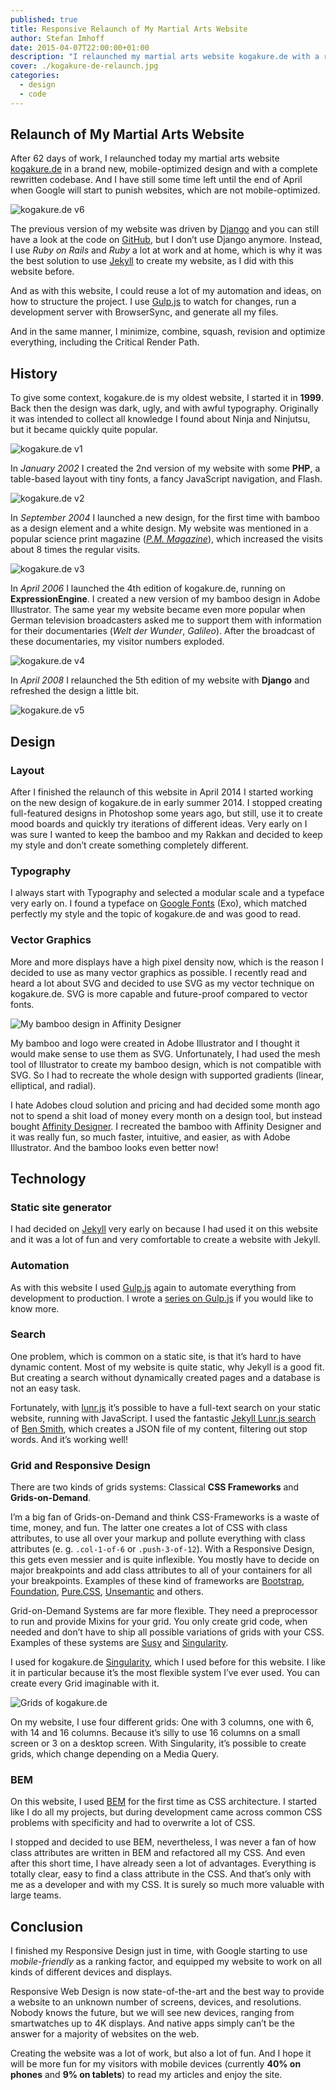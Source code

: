 ```yaml
---
published: true
title: Responsive Relaunch of My Martial Arts Website
author: Stefan Imhoff
date: 2015-04-07T22:00:00+01:00
description: "I relaunched my martial arts website kogakure.de with a responsive design. This article gives an overview on the process of creating my website: Design, Typography, Vector Graphics, Jekyll, Grids, Responsive Design and BEM."
cover: ./kogakure-de-relaunch.jpg
categories:
  - design
  - code
---
```


## Relaunch of My Martial Arts Website

After 62 days of work, I relaunched today my martial arts website [kogakure.de](https://www.kogakure.de/) in a brand new, mobile-optimized design and with a complete rewritten codebase. And I have still some time left until the end of April when Google will start to punish websites, which are not mobile-optimized.

![kogakure.de v6](kogakure-de-relaunch.jpg "kogakure.de v6")

The previous version of my website was driven by [Django](https://www.djangoproject.com/) and you can still have a look at the code on [GitHub](https://github.com/kogakure/django-kogakure.de), but I don’t use Django anymore. Instead, I use _Ruby on Rails_ and _Ruby_ a lot at work and at home, which is why it was the best solution to use [Jekyll](https://jekyllrb.com/) to create my website, as I did with this website before.

And as with this website, I could reuse a lot of my automation and ideas, on how to structure the project. I use [Gulp.js](https://gulpjs.com/) to watch for changes, run a development server with BrowserSync, and generate all my files.

And in the same manner, I minimize, combine, squash, revision and optimize everything, including the Critical Render Path.

## History

To give some context, kogakure.de is my oldest website, I started it in **1999**. Back then the design was dark, ugly, and with awful typography. Originally it was intended to collect all knowledge I found about Ninja and Ninjutsu, but it became quickly quite popular.

![kogakure.de v1](kogakure-de-v1.jpg "kogakure.de v1")

In _January 2002_ I created the 2nd version of my website with some **PHP**, a table-based layout with tiny fonts, a fancy JavaScript navigation, and Flash.

![kogakure.de v2](kogakure-de-v2.jpg "kogakure.de v2")

In _September 2004_ I launched a new design, for the first time with bamboo as a design element and a white design. My website was mentioned in a popular science print magazine (<cite>[P.M. Magazine](https://www.pm-magazin.de/)</cite>), which increased the visits about 8 times the regular visits.

![kogakure.de v3](kogakure-de-v3.jpg "kogakure.de v3")

In _April 2006_ I launched the 4th edition of kogakure.de, running on **ExpressionEngine**. I created a new version of my bamboo design in Adobe Illustrator. The same year my website became even more popular when German television broadcasters asked me to support them with information for their documentaries (<cite>Welt der Wunder</cite>, <cite>Galileo</cite>). After the broadcast of these documentaries, my visitor numbers exploded.

![kogakure.de v4](kogakure-de-v4.jpg "kogakure.de v4")

In _April 2008_ I relaunched the 5th edition of my website with **Django** and refreshed the design a little bit.

![kogakure.de v5](kogakure-de-v5.jpg "kogakure.de v5")

## Design

### Layout

After I finished the relaunch of this website in April 2014 I started working on the new design of kogakure.de in early summer 2014. I stopped creating full-featured designs in Photoshop some years ago, but still, use it to create mood boards and quickly try iterations of different ideas. Very early on I was sure I wanted to keep the bamboo and my Rakkan and decided to keep my style and don’t create something completely different.

### Typography

I always start with Typography and selected a modular scale and a typeface very early on. I found a typeface on [Google Fonts](https://fonts.google.com) (Exo), which matched perfectly my style and the topic of kogakure.de and was good to read.

### Vector Graphics

More and more displays have a high pixel density now, which is the reason I decided to use as many vector graphics as possible. I recently read and heard a lot about SVG and decided to use SVG as my vector technique on kogakure.de. SVG is more capable and future-proof compared to vector fonts.

![My bamboo design in Affinity Designer](kogakure-de-bamboo-affinity-designer.jpg "My bamboo design in Affinity Designer")

My bamboo and logo were created in Adobe Illustrator and I thought it would make sense to use them as SVG. Unfortunately, I had used the mesh tool of Illustrator to create my bamboo design, which is not compatible with SVG. So I had to recreate the whole design with supported gradients (linear, elliptical, and radial).

I hate Adobes cloud solution and pricing and had decided some month ago not to spend a shit load of money every month on a design tool, but instead bought [Affinity Designer](https://affinity.serif.com/). I recreated the bamboo with Affinity Designer and it was really fun, so much faster, intuitive, and easier, as with Adobe Illustrator. And the bamboo looks even better now!

## Technology

### Static site generator

I had decided on [Jekyll](https://jekyllrb.com/) very early on because I had used it on this website and it was a lot of fun and very comfortable to create a website with Jekyll.

### Automation

As with this website I used [Gulp.js](https://gulpjs.com/) again to automate everything from development to production. I wrote a [series on Gulp.js](/series/gulp/) if you would like to know more.

### Search

One problem, which is common on a static site, is that it’s hard to have dynamic content. Most of my website is quite static, why Jekyll is a good fit. But creating a search without dynamically created pages and a database is not an easy task.

Fortunately, with [lunr.js](https://lunrjs.com/) it’s possible to have a full-text search on your static website, running with JavaScript. I used the fantastic [Jekyll Lunr.js search](https://github.com/slashdotdash/jekyll-lunr-js-search) of [Ben Smith](https://github.com/slashdotdash), which creates a JSON file of my content, filtering out stop words. And it’s working well!

### Grid and Responsive Design

There are two kinds of grids systems: Classical **CSS Frameworks** and **Grids-on-Demand**.

I’m a big fan of Grids-on-Demand and think CSS-Frameworks is a waste of time, money, and fun. The latter one creates a lot of CSS with class attributes, to use all over your markup and pollute everything with class attributes (e. g. `.col-1-of-6` or `.push-3-of-12`). With a Responsive Design, this gets even messier and is quite inflexible. You mostly have to decide on major breakpoints and add class attributes to all of your containers for all your breakpoints. Examples of these kind of frameworks are [Bootstrap](http://getbootstrap.com/), [Foundation](https://foundation.zurb.com/), [Pure.CSS](https://purecss.io/), [Unsemantic](https://unsemantic.com/) and others.

Grid-on-Demand Systems are far more flexible. They need a preprocessor to run and provide Mixins for your grid. You only create grid code, when needed and don’t have to ship all possible variations of grids with your CSS. Examples of these systems are [Susy](http://susy.oddbird.net/) and [Singularity](https://github.com/at-import/Singularity).

I used for kogakure.de [Singularity](https://github.com/at-import/Singularity), which I used before for this website. I like it in particular because it’s the most flexible system I’ve ever used. You can create every Grid imaginable with it.

![Grids of kogakure.de](kogakure-de-grids.jpg "4 different grids depending on the viewport size")

On my website, I use four different grids: One with 3 columns, one with 6, with 14 and 16 columns. Because it’s silly to use 16 columns on a small screen or 3 on a desktop screen. With Singularity, it’s possible to create grids, which change depending on a Media Query.

### BEM

On this website, I used [BEM](https://en.bem.info/) for the first time as CSS architecture. I started like I do all my projects, but during development came across common CSS problems with specificity and had to overwrite a lot of CSS.

I stopped and decided to use BEM, nevertheless, I was never a fan of how class attributes are written in BEM and refactored all my CSS. And even after this short time, I have already seen a lot of advantages. Everything is totally clear, easy to find a class attribute in the CSS. And that’s only with me as a developer and with my CSS. It is surely so much more valuable with large teams.

## Conclusion

I finished my Responsive Design just in time, with Google starting to use _mobile-friendly_ as a ranking factor, and equipped my website to work on all kinds of different devices and displays.

Responsive Web Design is now state-of-the-art and the best way to provide a website to an unknown number of screens, devices, and resolutions. Nobody knows the future, but we will see new devices, ranging from smartwatches up to 4K displays. And native apps simply can’t be the answer for a majority of websites on the web.

Creating the website was a lot of work, but also a lot of fun. And I hope it will be more fun for my visitors with mobile devices (currently **40% on phones** and **9% on tablets**) to read my articles and enjoy the site.
